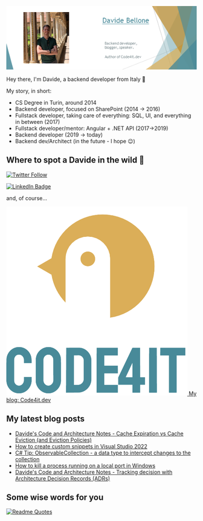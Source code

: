 ![Profile banner](./DavideBellone.png)

Hey there, I'm Davide, a backend developer from Italy 🤏 

My story, in short:

* CS Degree in Turin, around 2014
* Backend developer, focused on SharePoint (2014 -> 2016)
* Fullstack developer, taking care of everything: SQL, UI, and everything in between (2017)
* Fullstack developer/mentor: Angular + .NET API (2017->2019)
* Backend developer (2019 -> today)
* Backend dev/Architect (in the future - I hope 😉)

## Where to spot a Davide in the wild 🦏

[![Twitter Follow](https://img.shields.io/twitter/follow/BelloneDavide?label=Let%27s%20get%20in%20touch%20on%20Twitter&style=social)](https://twitter.com/BelloneDavide)

[![LinkedIn Badge](https://img.shields.io/badge/LinkedIn-Profile-informational?style=social&logo=linkedin)](https://www.linkedin.com/in/bellonedavide/)

and, of course...

[![Personal blog](./logo_small.png) My blog: Code4it.dev](https://www.code4it.dev/)


## My latest blog posts

<!-- BLOG-POST-LIST:START -->
- [Davide&#39;s Code and Architecture Notes - Cache Expiration vs Cache Eviction &lpar;and Eviction Policies&rpar;](https://www.code4it.dev/architecture-notes/cache-expiration-and-eviction/)
- [How to create custom snippets in Visual Studio 2022](https://www.code4it.dev/blog/custom-snippets-visualstudio2022/)
- [C# Tip: ObservableCollection - a data type to intercept changes to the collection](https://www.code4it.dev/csharptips/observablecollection/)
- [How to kill a process running on a local port in Windows](https://www.code4it.dev/blog/kill-the-process-blocking-a-port-windows/)
- [Davide&#39;s Code and Architecture Notes - Tracking decision with Architecture Decision Records &lpar;ADRs&rpar;](https://www.code4it.dev/architecture-notes/architecture-decision-records/)
<!-- BLOG-POST-LIST:END -->



## Some wise words for you

[![Readme Quotes](https://quotes-github-readme.vercel.app/api?type=horizontal&theme=light)](https://github.com/piyushsuthar/github-readme-quotes)
